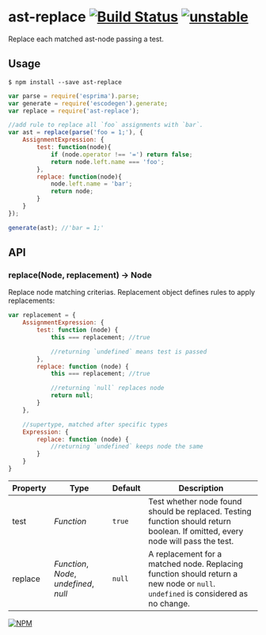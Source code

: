 # ast-replace [![Build Status](https://travis-ci.org/dfcreative/ast-replace.svg?branch=master)](https://travis-ci.org/dfcreative/ast-replace) [![unstable](http://badges.github.io/stability-badges/dist/unstable.svg)](http://github.com/badges/stability-badges)

Replace each matched ast-node passing a test.


## Usage

`$ npm install --save ast-replace`

```js
var parse = require('esprima').parse;
var generate = require('escodegen').generate;
var replace = require('ast-replace');

//add rule to replace all `foo` assignments with `bar`.
var ast = replace(parse('foo = 1;'), {
	AssignmentExpression: {
		test: function(node){
			if (node.operator !== '=') return false;
			return node.left.name === 'foo';
		},
		replace: function(node){
			node.left.name = 'bar';
			return node;
		}
	}
});

generate(ast); //'bar = 1;'
```


## API

### replace(Node, replacement) → Node

Replace node matching criterias.
Replacement object defines rules to apply replacements:

```js
var replacement = {
	AssignmentExpression: {
		test: function (node) {
			this === replacement; //true

			//returning `undefined` means test is passed
		},
		replace: function (node) {
			this === replacement; //true

			//returning `null` replaces node
			return null;
		}
	},

	//supertype, matched after specific types
	Expression: {
		replace: function (node) {
			//returning `undefined` keeps node the same
		}
	}
}
```

| Property | Type | Default | Description |
|---|---|---|---|
| test | _Function_ | `true` | Test whether node found should be replaced. Testing function should return boolean. If omitted, every node will pass the test. |
| replace | _Function_, _Node_, _undefined_, _null_ | `null` | A replacement for a matched node. Replacing function should return a new node or `null`. `undefined` is considered as no change. |


[![NPM](https://nodei.co/npm/ast-replace.png?downloads=true&downloadRank=true&stars=true)](https://nodei.co/npm/ast-replace/)